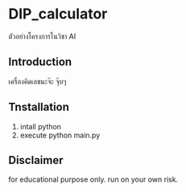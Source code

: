 # DIP_calculator
ตัวอย่างโครงการในวิชา AI

## Introduction
เครื่องคิดเลขนะจ๊ะ จุ๊บๆ

## Tnstallation
1. intall python
2. execute python main.py

## Disclaimer
for educational purpose only. run on your own risk.

